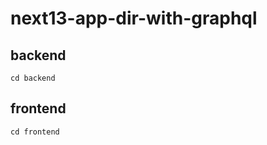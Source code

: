 # next13-app-dir-with-graphql

## backend
```shell
cd backend
```

## frontend
```shell
cd frontend
```